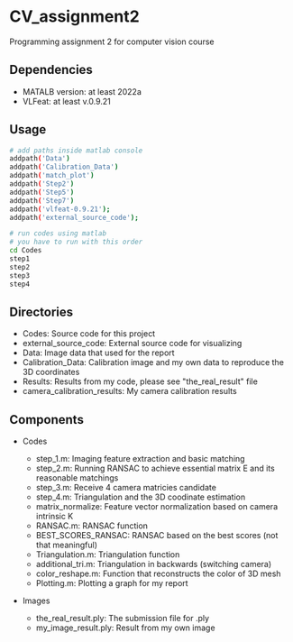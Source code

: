 # CV_assignment2
Programming assignment 2 for computer vision course

## Dependencies
* MATALB version: at least 2022a
* VLFeat: at least v.0.9.21

## Usage
```bash
# add paths inside matlab console
addpath('Data')
addpath('Calibration_Data')
addpath('match_plot')
addpath('Step2')
addpath('Step5')
addpath('Step7')
addpath('vlfeat-0.9.21');
addpath('external_source_code');

# run codes using matlab
# you have to run with this order
cd Codes
step1
step2
step3
step4
```

## Directories
* Codes: Source code for this project
* external_source_code: External source code for visualizing
* Data: Image data that used for the report 
* Calibration_Data: Calibration image and my own data to reproduce the 3D coordinates
* Results: Results from my code, please see "the_real_result" file
* camera_calibration_results: My camera calibration results

## Components
* Codes
    * step_1.m: Imaging feature extraction and basic matching
    * step_2.m: Running RANSAC to achieve essential matrix E and its reasonable matchings
    * step_3.m: Receive 4 camera matricies candidate 
    * step_4.m: Triangulation and the 3D coodinate estimation
    * matrix_normalize: Feature vector normalization based on camera intrinsic K
    * RANSAC.m: RANSAC function
    * BEST_SCORES_RANSAC: RANSAC based on the best scores (not that meaningful)
    * Triangulation.m: Triangulation function
    * additional_tri.m: Triangulation in backwards (switching camera)
    * color_reshape.m: Function that reconstructs the color of 3D mesh
    * Plotting.m: Plotting a graph for my report


* Images
    * the_real_result.ply: The submission file for .ply
    * my_image_result.ply: Result from my own image

